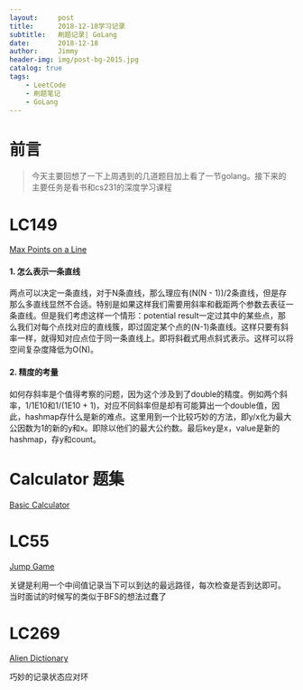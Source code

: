 ```yaml
---
layout:     post
title:      2018-12-18学习记录
subtitle:   刷题记录| GoLang
date:       2018-12-18
author:     Jimmy
header-img: img/post-bg-2015.jpg
catalog: true
tags:
    - LeetCode
    - 刷题笔记
    - GoLang
---
```

# 前言

>今天主要回想了一下上周遇到的几道题目加上看了一节golang。接下来的主要任务是看书和cs231的深度学习课程



# LC149 
[Max Points on a Line](https://leetcode.com/problems/max-points-on-a-line/)

#### 1. 怎么表示一条直线
两点可以决定一条直线，对于N条直线，那么理应有(N(N - 1))/2条直线，但是存那么多直线显然不合适。特别是如果这样我们需要用斜率和截距两个参数去表征一条直线。但是我们考虑这样一个情形：potential result一定过其中的某些点，那么我们对每个点找对应的直线簇，即过固定某个点的(N-1)条直线。这样只要有斜率一样，就得知对应点位于同一条直线上。即将斜截式用点斜式表示。这样可以将空间复杂度降低为O(N)。
#### 2. 精度的考量
如何存斜率是个值得考察的问题，因为这个涉及到了double的精度。例如两个斜率，1/1E10和1/(1E10 + 1)，对应不同斜率但是却有可能算出一个double值，因此，hashmap存什么是新的难点。这里用到一个比较巧妙的方法，即y/x化为最大公因数为1的新的y和x。即除以他们的最大公约数。最后key是x，value是新的hashmap，存y和count。

 
# Calculator 题集
[Basic Calculator](https://leetcode.com/problems/basic-calculator/)

# LC55 
[Jump Game](https://leetcode.com/problems/jump-game/)

关键是利用一个中间值记录当下可以到达的最远路径，每次检查是否到达即可。
当时面试的时候写的类似于BFS的想法过蠢了


# LC269 
[Alien Dictionary](https://leetcode.com/problems/alien-dictionary/)

巧妙的记录状态应对环




